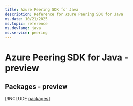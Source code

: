 ```yaml
---
title: Azure Peering SDK for Java
description: Reference for Azure Peering SDK for Java
ms.date: 10/21/2025
ms.topic: reference
ms.devlang: java
ms.service: peering
---
```

# Azure Peering SDK for Java - preview
## Packages - preview
[!INCLUDE [packages](peering-index.md)]